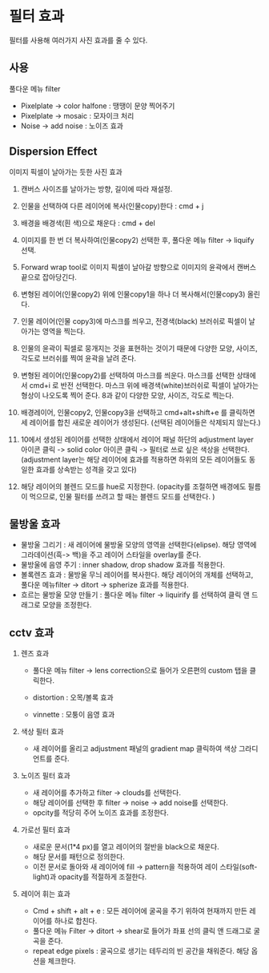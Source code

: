 # 필터 효과



필터를 사용해 여러가지 사진 효과를 줄 수 있다.



## 사용

풀다운 메뉴 filter

- Pixelplate -> color halfone : 땡땡이 문양 찍어주기
- Pixelplate -> mosaic : 모자이크 처리
- Noise -> add noise : 노이즈 효과



## Dispersion Effect

이미지 픽셀이 날아가는 듯한 사진 효과

1. 캔버스 사이즈를 날아가는 방향, 길이에 따라 재설정.
2. 인물을 선택하여 다른 레이어에 복사(인물copy)한다 : cmd + j
3. 배경을 배경색(흰 색)으로 채운다 : cmd + del
4. 이미지를 한 번 더 복사하여(인물copy2) 선택한 후, 풀다운 메뉴 filter -> liquify 선택.
5. Forward wrap tool로 이미지 픽셀이 날아갈 방향으로 이미지의 윤곽에서 캔버스 끝으로 잡아당긴다. 

6. 변형된 레이어(인물copy2) 위에 인물copy1을 하나 더 복사해서(인물copy3) 올린다. 
7. 인물 레이어(인물 copy3)에 마스크를 씌우고, 전경색(black) 브러쉬로 픽셀이 날아가는 영역을 찍는다.
8. 인물의 윤곽이 픽셀로 뭉개지는 것을 표현하는 것이기 때문에 다양한 모양, 사이즈, 각도로 브러쉬를 찍여 윤곽을 날려 준다.
9. 변형된 레이어(인물copy2)를 선택하여 마스크를 씌운다. 마스크를 선택한 상태에서 cmd+i 로 반전 선택한다. 마스크 위에 배경색(white)브러쉬로 픽셀이 날아가는 형상이 나오도록 찍어 준다. 8과 같이 다양한 모양, 사이즈, 각도로 찍는다.
10. 배경레이어, 인물copy2, 인물copy3을 선택하고 cmd+alt+shift+e 를 클릭하면 세 레이어를 합친 새로운 레이어가 생성된다. (선택된 레이어들은 삭제되지 않는다.)

11. 10에서 생성된 레이어를 선택한 상태에서 레이어 패널 하단의 adjustment layer 아이콘 클릭 -> solid color 아이콘 클릭 -> 필터로 쓰로 싶은 색상을 선택한다. (adjustment layer는 해당 레이어에 효과를 적용하면 하위의 모든 레이어들도 동일한 효과를 상속받는 성격을 갖고 있다)
12. 해당 레이어의 블렌드 모드를  hue로 지정한다. (opacity를 조절하면 배경에도 필름이 먹으므로, 인물 필터를 쓰려고 할 때는 블렌드 모드를 선택한다. )



## 물방울 효과

- 물방울 그리기 : 새 레이어에 물방울 모양의 영역을 선택한다(elipse). 해당 영역에 그라데이션(흑-> 백)을 주고 레이어 스타일을 overlay를 준다.
- 물방울에 음영 주기 : inner shadow, drop shadow 효과를 적용한다. 
- 볼록렌즈 효과 : 물방울 무늬 레이어를 복사한다. 해당 레이어의 개체를 선택하고, 풀다운 메뉴filter -> ditort -> spherize 효과를 적용한다.
- 흐르는 물방울 모양 만들기 : 풀다운 메뉴 filter -> liquirify 를 선택하여 클릭 앤 드래그로 모양을 조정한다.



## cctv 효과

1. 렌즈 효과

   - 풀다운 메뉴 filter -> lens correction으로 들어가 오른편의 custom 탭을 클릭한다.

   - distortion : 오목/볼록 효과

   - vinnette : 모퉁이 음영 효과

2. 색상 필터 효과
   - 새 레이어를 올리고 adjustment 패널의 gradient map 클릭하여 색상 그라디언트를 준다.

3. 노이즈 필터 효과
   - 새 레이어를 추가하고 filter -> clouds를 선택한다.
   - 해당 레이어를 선택한 후 filter -> noise -> add noise를 선택한다.
   - opcity를 적당히 주어 노이즈 효과를  조정한다.
4. 가로선 필터 효과
   - 새로운 문서(1*4 px)를 열고 레이어의 절반을 black으로 채운다.
   - 해당 문서를 패턴으로 정의한다.
   - 이전 문서로 돌아와 새 레이어에 fill -> pattern을 적용하여 레이 스타일(soft-light)과 opacity를 적절하게 조절한다.
5. 레이어 휘는 효과
   - Cmd + shift + alt + e : 모든 레이어에 굴곡을 주기 위하여 현재까지 만든 레이어를 하나로 합친다.
   - 풀다운 메뉴 Filter -> ditort -> shear로 들어가 좌표 선의 클릭 앤 드래그로 굴곡을 준다.
   - repeat edge pixels : 굴곡으로 생기는 테두리의 빈 공간을 채워준다. 해당 옵션을 체크한다.

